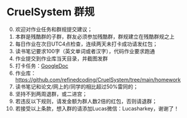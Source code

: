 # CruelSystem 群规
0. 欢迎对作业任务和群规提交建议；
1. 本群是残酷群的子群，群友必须参加残酷群，群规建立在残酷群规之上
2. 每日作业在次日UTC4点检查，连续两天未打卡成功请发红包；
3. 读书笔记要求100字（英文单词或者汉字），代码作业要求跑通
4. 作业提交到作业库当天目录，并截图发群
5. 打卡任务：[GoogleDoc](https://docs.google.com/spreadsheets/d/16ExzOZJB_mrGkvUkXOvrlhFz1jV0b_Fb4jM0oqRhu5I/edit#gid=722266616)
6. 作业库：https://github.com/refinedcoding/CruelSystem/tree/main/homework
7. 读书笔记和论文/网上的/同学的相比超过50%雷同的；
8. 坚持不到两周退群，或二进宫；
9. 若违反以下规则，请发金额为群人数2倍的红包，否则请退群；
10. 若接受以上条款，想入群的请添加Lucas微信：Lucasharkey，谢谢了！

